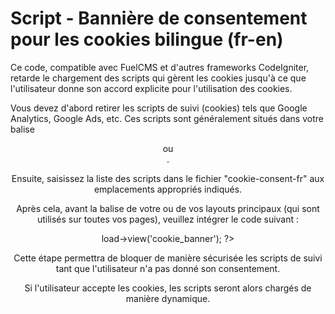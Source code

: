# Script - Bannière de consentement pour les cookies bilingue (fr-en)

Ce code, compatible avec FuelCMS et d'autres frameworks CodeIgniter, retarde le chargement des scripts qui gèrent les cookies jusqu'à ce que l'utilisateur donne son accord explicite pour l'utilisation des cookies.

Vous devez d'abord retirer les scripts de suivi (cookies) tels que Google Analytics, Google Ads, etc. Ces scripts sont généralement situés dans votre balise <header> ou <footer>.

Ensuite, saisissez la liste des scripts dans le fichier "cookie-consent-fr" aux emplacements appropriés indiqués.

Après cela, avant la balise </body> de votre ou de vos layouts principaux (qui sont utilisés sur toutes vos pages), veuillez intégrer le code suivant :

<?php $this->load->view('cookie_banner'); ?>

Cette étape permettra de bloquer de manière sécurisée les scripts de suivi tant que l'utilisateur n'a pas donné son consentement.

Si l'utilisateur accepte les cookies, les scripts seront alors chargés de manière dynamique.
